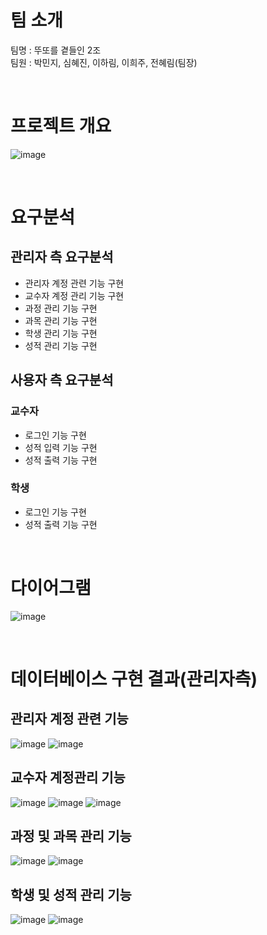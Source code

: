 # 팀 소개
팀명 : 뚜또를 곁들인 2조  
팀원 : 박민지, 심혜진, 이하림, 이희주, 전혜림(팀장)

<br>

# 프로젝트 개요

![image](https://user-images.githubusercontent.com/82256409/121393003-de77e000-c98a-11eb-83a6-23047da6b613.png)

<br>


# 요구분석
## 관리자 측 요구분석
- 관리자 계정 관련 기능 구현
- 교수자 계정 관리 기능 구현
- 과정 관리 기능 구현
- 과목 관리 기능 구현
- 학생 관리 기능 구현
- 성적 관리 기능 구현


## 사용자 측 요구분석
### 교수자
- 로그인 기능 구현
- 성적 입력 기능 구현
- 성적 출력 기능 구현

### 학생
- 로그인 기능 구현
- 성적 출력 기능 구현

<br>

# 다이어그램
![image](https://user-images.githubusercontent.com/82256409/121394300-2b0feb00-c98c-11eb-9023-ecaabb5052cc.png)

<br>

# 데이터베이스 구현 결과(관리자측)
## 관리자 계정 관련 기능![image](https://user-images.githubusercontent.com/82256409/121394183-0c115900-c98c-11eb-8d5a-dd969aa773bb.png)
![image](https://user-images.githubusercontent.com/82256409/121394873-c1441100-c98c-11eb-915d-1d57b2293854.png)

## 교수자 계정관리 기능
![image](https://user-images.githubusercontent.com/82256409/121394982-e2a4fd00-c98c-11eb-8219-45379e536e13.png)
![image](https://user-images.githubusercontent.com/82256409/121395396-5810cd80-c98d-11eb-83c5-ed49d85962ed.png)
![image](https://user-images.githubusercontent.com/82256409/121395408-5c3ceb00-c98d-11eb-90ce-ec25d2774978.png)

## 과정 및 과목 관리 기능
![image](https://user-images.githubusercontent.com/82256409/121395491-75459c00-c98d-11eb-8d5c-276151dce521.png)
![image](https://user-images.githubusercontent.com/82256409/121395604-90b0a700-c98d-11eb-92a6-3a5f7c26fbb2.png)

## 학생 및 성적 관리 기능
![image](https://user-images.githubusercontent.com/82256409/121395134-08ca9d00-c98d-11eb-8fe1-6b9722a31511.png)
![image](https://user-images.githubusercontent.com/82256409/121395157-0e27e780-c98d-11eb-8940-3947f849c129.png)
